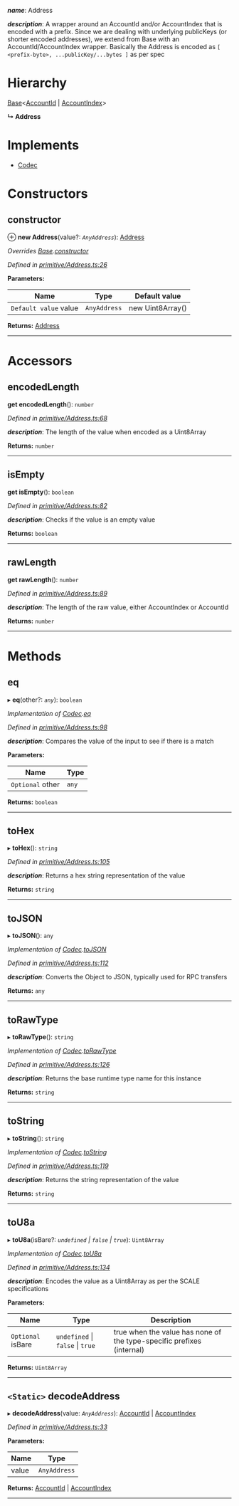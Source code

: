 

*__name__*: Address

*__description__*: A wrapper around an AccountId and/or AccountIndex that is encoded with a prefix. Since we are dealing with underlying publicKeys (or shorter encoded addresses), we extend from Base with an AccountId/AccountIndex wrapper. Basically the Address is encoded as `[ <prefix-byte>, ...publicKey/...bytes ]` as per spec

# Hierarchy

 [Base](_codec_base_.base.md)<[AccountId](_primitive_accountid_.accountid.md) \| [AccountIndex](_primitive_accountindex_.accountindex.md)>

**↳ Address**

# Implements

* [Codec](../interfaces/_types_.codec.md)

# Constructors

<a id="constructor"></a>

##  constructor

⊕ **new Address**(value?: *`AnyAddress`*): [Address](_primitive_address_.address.md)

*Overrides [Base](_codec_base_.base.md).[constructor](_codec_base_.base.md#constructor)*

*Defined in [primitive/Address.ts:26](https://github.com/polkadot-js/api/blob/c916da6/packages/types/src/primitive/Address.ts#L26)*

**Parameters:**

| Name | Type | Default value |
| ------ | ------ | ------ |
| `Default value` value | `AnyAddress` |  new Uint8Array() |

**Returns:** [Address](_primitive_address_.address.md)

___

# Accessors

<a id="encodedlength"></a>

##  encodedLength

**get encodedLength**(): `number`

*Defined in [primitive/Address.ts:68](https://github.com/polkadot-js/api/blob/c916da6/packages/types/src/primitive/Address.ts#L68)*

*__description__*: The length of the value when encoded as a Uint8Array

**Returns:** `number`

___
<a id="isempty"></a>

##  isEmpty

**get isEmpty**(): `boolean`

*Defined in [primitive/Address.ts:82](https://github.com/polkadot-js/api/blob/c916da6/packages/types/src/primitive/Address.ts#L82)*

*__description__*: Checks if the value is an empty value

**Returns:** `boolean`

___
<a id="rawlength"></a>

##  rawLength

**get rawLength**(): `number`

*Defined in [primitive/Address.ts:89](https://github.com/polkadot-js/api/blob/c916da6/packages/types/src/primitive/Address.ts#L89)*

*__description__*: The length of the raw value, either AccountIndex or AccountId

**Returns:** `number`

___

# Methods

<a id="eq"></a>

##  eq

▸ **eq**(other?: *`any`*): `boolean`

*Implementation of [Codec](../interfaces/_types_.codec.md).[eq](../interfaces/_types_.codec.md#eq)*

*Defined in [primitive/Address.ts:98](https://github.com/polkadot-js/api/blob/c916da6/packages/types/src/primitive/Address.ts#L98)*

*__description__*: Compares the value of the input to see if there is a match

**Parameters:**

| Name | Type |
| ------ | ------ |
| `Optional` other | `any` |

**Returns:** `boolean`

___
<a id="tohex"></a>

##  toHex

▸ **toHex**(): `string`

*Defined in [primitive/Address.ts:105](https://github.com/polkadot-js/api/blob/c916da6/packages/types/src/primitive/Address.ts#L105)*

*__description__*: Returns a hex string representation of the value

**Returns:** `string`

___
<a id="tojson"></a>

##  toJSON

▸ **toJSON**(): `any`

*Implementation of [Codec](../interfaces/_types_.codec.md).[toJSON](../interfaces/_types_.codec.md#tojson)*

*Defined in [primitive/Address.ts:112](https://github.com/polkadot-js/api/blob/c916da6/packages/types/src/primitive/Address.ts#L112)*

*__description__*: Converts the Object to JSON, typically used for RPC transfers

**Returns:** `any`

___
<a id="torawtype"></a>

##  toRawType

▸ **toRawType**(): `string`

*Implementation of [Codec](../interfaces/_types_.codec.md).[toRawType](../interfaces/_types_.codec.md#torawtype)*

*Defined in [primitive/Address.ts:126](https://github.com/polkadot-js/api/blob/c916da6/packages/types/src/primitive/Address.ts#L126)*

*__description__*: Returns the base runtime type name for this instance

**Returns:** `string`

___
<a id="tostring"></a>

##  toString

▸ **toString**(): `string`

*Implementation of [Codec](../interfaces/_types_.codec.md).[toString](../interfaces/_types_.codec.md#tostring)*

*Defined in [primitive/Address.ts:119](https://github.com/polkadot-js/api/blob/c916da6/packages/types/src/primitive/Address.ts#L119)*

*__description__*: Returns the string representation of the value

**Returns:** `string`

___
<a id="tou8a"></a>

##  toU8a

▸ **toU8a**(isBare?: *`undefined` \| `false` \| `true`*): `Uint8Array`

*Implementation of [Codec](../interfaces/_types_.codec.md).[toU8a](../interfaces/_types_.codec.md#tou8a)*

*Defined in [primitive/Address.ts:134](https://github.com/polkadot-js/api/blob/c916da6/packages/types/src/primitive/Address.ts#L134)*

*__description__*: Encodes the value as a Uint8Array as per the SCALE specifications

**Parameters:**

| Name | Type | Description |
| ------ | ------ | ------ |
| `Optional` isBare | `undefined` \| `false` \| `true` |  true when the value has none of the type-specific prefixes (internal) |

**Returns:** `Uint8Array`

___
<a id="decodeaddress"></a>

## `<Static>` decodeAddress

▸ **decodeAddress**(value: *`AnyAddress`*): [AccountId](_primitive_accountid_.accountid.md) \| [AccountIndex](_primitive_accountindex_.accountindex.md)

*Defined in [primitive/Address.ts:33](https://github.com/polkadot-js/api/blob/c916da6/packages/types/src/primitive/Address.ts#L33)*

**Parameters:**

| Name | Type |
| ------ | ------ |
| value | `AnyAddress` |

**Returns:** [AccountId](_primitive_accountid_.accountid.md) \| [AccountIndex](_primitive_accountindex_.accountindex.md)

___

